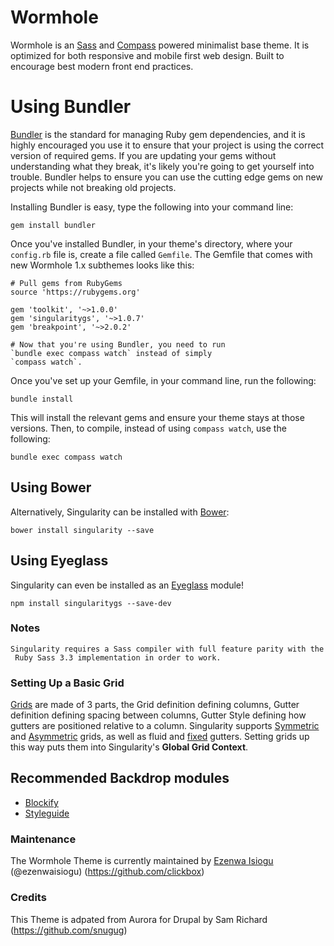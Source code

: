 # Wormhole

Wormhole is an [Sass](http://sass-lang.com/) and [Compass](http://compass-style.org/) powered minimalist base theme. It is optimized for both responsive and mobile first web design. Built to encourage best modern front end practices. 

# Using Bundler

[Bundler](http://bundler.io/) is the standard for managing Ruby gem dependencies, and it is highly encouraged you use it to ensure that your project is using the correct version of required gems. If you are updating your gems without understanding what they break, it's likely you're going to get yourself into trouble. Bundler helps to ensure you can use the cutting edge gems on new projects while not breaking old projects.

Installing Bundler is easy, type the following into your command line:

`gem install bundler`

Once you've installed Bundler, in your theme's directory, where your `config.rb` file is, create a file called `Gemfile`. The Gemfile that comes with new Wormhole 1.x subthemes looks like this:

```
# Pull gems from RubyGems
source 'https://rubygems.org'

gem 'toolkit', '~>1.0.0'
gem 'singularitygs', '~>1.0.7'
gem 'breakpoint', '~>2.0.2'

# Now that you're using Bundler, you need to run 
`bundle exec compass watch` instead of simply 
`compass watch`.
```
Once you've set up your Gemfile, in your command line, run the following:

`bundle install`

This will install the relevant gems and ensure your theme stays at those versions. Then, to compile, instead of using `compass watch`, use the following:

`bundle exec compass watch`

## Using Bower 

Alternatively, Singularity can be installed with [Bower](http://bower.io/):

`bower install singularity --save`

## Using Eyeglass

Singularity can even be installed as an [Eyeglass](https://github.com/sass-eyeglass/eyeglass) module! 

`npm install singularitygs --save-dev`

### Notes

```
Singularity requires a Sass compiler with full feature parity with the
 Ruby Sass 3.3 implementation in order to work.

```
### Setting Up a Basic Grid

[Grids](https://github.com/at-import/Singularity/wiki/Creating-Grids) are made of 3 parts, the Grid definition defining columns, Gutter definition defining spacing between columns, Gutter Style defining how gutters are positioned relative to a column. Singularity supports [Symmetric](https://github.com/at-import/Singularity/wiki/Creating-Grids#symmetric-grids) and [Asymmetric](https://github.com/at-import/Singularity/wiki/Creating-Grids#asymmetric-grids) grids, as well as fluid and [fixed](https://github.com/at-import/Singularity/wiki/Creating-Grids#fixed-gutters) gutters. Setting grids up this way puts them into Singularity's **Global Grid Context**.

## Recommended Backdrop modules

- [Blockify](https://github.com/backdrop-contrib/blockify)
- [Styleguide](https://github.com/backdrop-contrib/styleguide)


### Maintenance

The Wormhole Theme is currently maintained by [Ezenwa Isiogu](http://ezenwa.io/) (@ezenwaisiogu) (https://github.com/clickbox)

### Credits

This Theme is adpated from Aurora for Drupal by Sam Richard (https://github.com/snugug)
